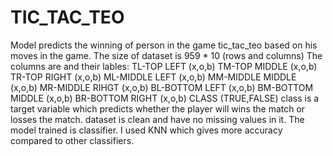 # TIC_TAC_TEO
Model predicts the winning of person in the game tic_tac_teo based on his moves in the game.
The size of dataset is 959 * 10 (rows and columns)
The columns are and their lables:
TL-TOP LEFT      (x,o,b)
TM-TOP MIDDLE    (x,o,b)
TR-TOP RIGHT     (x,o,b)
ML-MIDDLE LEFT   (x,o,b)
MM-MIDDLE MIDDLE (x,o,b)
MR-MIDDLE RIHGT  (x,o,b)
BL-BOTTOM LEFT   (x,o,b)
BM-BOTTOM MIDDLE (x,o,b)
BR-BOTTOM RIGHT  (x,o,b)
CLASS            (TRUE,FALSE)
class is a target variable which predicts whether the player will wins the match or losses the match.
dataset is clean and have no missing values in it.
The model trained is classifier.
I used KNN which gives more accuracy compared to other classifiers.
